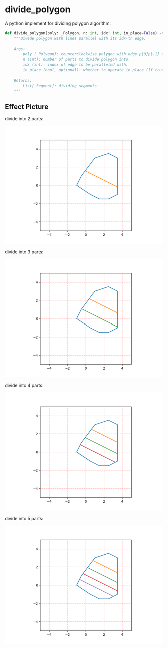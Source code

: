 # divide_polygon

A python implement for dividing polygon algorithm.

```py
def divide_polygon(poly: _Polygon, n: int, idx: int, in_place=False) -> List[_Segment]:
    """Divede polygon with lines parallel with its idx-th edge.

    Args:
        poly (_Polygon): counterclockwise polygon with edge p[0]p[-1] on y axis.
        n (int): number of parts to divide polygon into.
        idx (int): index of edge to be paralleled with.
        in_place (bool, optional): whether to operate in place (If true, input data would be changed). Defaults to False.

    Returns:
        List[_Segment]: dividing segments
    """
```

## Effect Picture

divide into 2 parts:

![divide_2](./images/divide_2.png)

divide into 3 parts:

![divide_3](./images/divide_3.png)

divide into 4 parts:

![divide_4](./images/divide_4.png)

divide into 5 parts:

![divide_5](./images/divide_5.png)
